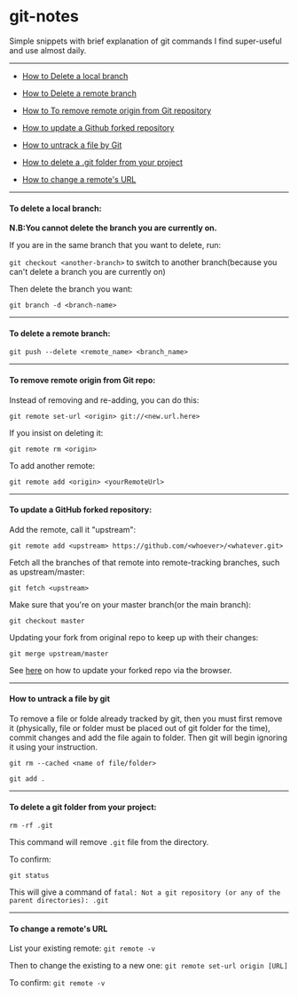 # git-notes
Simple snippets with brief explanation of git commands I find super-useful and use almost daily.

---

- [How to Delete a local branch](#to-delete-a-local-branch)

- [How to Delete a remote branch](#to-delete-a-remote-branch)

- [How to To remove remote origin from Git repository](#to-remove-remote-origin-from-git-repo)

- [How to update a Github forked repository](#to-update-a-github-forked-repository)

- [How to untrack a file by Git](#how-to-untrack-a-file-by-git)

- [How to delete a .git folder from your project](#to-delete-a-git-folder-from-your-project)

- [How to change a remote's URL](#to-change-a-remote's-URL)


---

#### To delete a local branch:
**N.B:You cannot delete the branch you are currently on.** 

If you are in the same branch that you want to delete, run:

`git checkout <another-branch>` to switch to another branch(because you can't delete a branch you are currently on)

Then delete the branch you want:

`git branch -d <branch-name>`

---

#### To delete a remote branch:

`git push --delete <remote_name> <branch_name>`

---
#### To remove remote origin from Git repo:
Instead of removing and re-adding, you can do this:

`git remote set-url <origin> git://<new.url.here>`

If you insist on deleting it:

`git remote rm <origin>`

To add another remote:

`git remote add <origin> <yourRemoteUrl>`

---

#### To update a GitHub forked repository:

Add the remote, call it "upstream":

`git remote add <upstream> https://github.com/<whoever>/<whatever.git>`

Fetch all the branches of that remote into remote-tracking branches, such as upstream/master:

`git fetch <upstream>`

Make sure that you're on your master branch(or the main branch):

`git checkout master`

Updating your fork from original repo to keep up with their changes:

`git merge upstream/master`

See [here](https://github.com/KirstieJane/STEMMRoleModels/wiki/Syncing-your-fork-to-the-original-repository-via-the-browser) on how to update your forked repo via the browser.

---

#### How to untrack a file by git

To remove a file or folde already tracked by git, then you must first remove it (physically, file or folder must be placed out of git folder for the time), commit changes and add the file again to folder. Then git will begin ignoring it using your instruction. 

`git rm --cached <name of file/folder>`

`git add .`

---

#### To delete a git folder from your project:
`rm -rf .git`

This command will remove `.git` file from the directory. 

To confirm: 

`git status`

This will give a command of `fatal: Not a git repository (or any of the parent directories): .git`

---

#### To change a remote's URL

List your existing remote:
`git remote -v`

Then to change the existing to a new one:
`git remote set-url origin [URL]`

To confirm:
`git remote -v`
